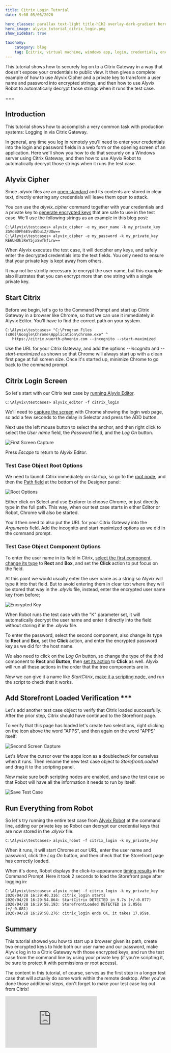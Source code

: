 ```yaml
---
title: Citrix Login Tutorial
date: 9:00 05/06/2020 

hero_classes: parallax text-light title-h1h2 overlay-dark-gradient hero-large
hero_image: alyvix_tutorial_citrix_login.png
show_sidebar: true

taxonomy:
    category: blog
    tag: [citrix, virtual machine, windows app, login, credentials, encryption, tutorial]
---
```


This tutorial shows how to securely log on to a Citrix Gateway in a way that doesn't expose your credentials to public view. It then gives a complete example of how to use Alyvix Cipher and a private key to transform a user name and password into encrypted strings, and then how to use Alyvix Robot to automatically decrypt those strings when it runs the test case.


===


## Introduction

This tutorial shows how to accomplish a very common task with production systems: Logging in via Citrix Gateway.

In general, any time you log in remotely you'll need to enter your credentials into the login and password fields in a web form or the opening screen of an application. Here we'll show you how to do that securely on a Windows server using Citrix Gateway, and then how to use Alyvix Robot to automatically decrypt those strings when it runs the test case.


## Alyvix Cipher

Since *.alyvix* files are an [open standard](https://alyvix.com/learn/test_case_data_format.html#test-case-data-format) and its contents are stored in clear text, directly entering any credentials will leave them open to attack.

You can use the *alyvix_cipher* command together with your credentials and a private key to [generate encrypted keys](https://alyvix.com/learn/test_case_execution.html#alyvix-cipher-for-encryption) that are safe to use in the test case. We'll use the following strings as an example in this blog post:

    C:\Alyvix\testcases> alyvix_cipher -e my_user_name -k my_private_key
    ZGVoB0Fh6E5vd5buiZ/UOw==
    C:\Alyvix\testcases> alyvix_cipher -e my_password -k my_private_key
    RE6UHUklReY5jxSwfkfLrw==

When Alyvix executes the test case, it will decipher any keys, and safely enter the decrypted credentials into the text fields. You only need to ensure that your private key is kept away from others.

It may not be strictly necessary to encrypt the user name, but this example also illustrates that you can encrypt more than one string with a single private key.


## Start Citrix

Before we begin, let's go to the Command Prompt and start up Citrix Gateway in a browser like Chrome, so that we can use it immediately in Alyvix Editor. You'll have to find the correct path on your system.

    C:\Alyvix\testcases> "C:\Program Files (x86)\Google\Chrome\Application\chrome.exe" ^
       https://citrix.wuerth-phoenix.com --incognito --start-maximized

Use the URL for your Citrix Gateway, and add the options *--incognito* and *--start-maximized* as shown so that Chrome will always start up with a clean first page at full screen size. Once it's started up, minimize Chrome to go back to the command prompt.


## Citrix Login Screen

So let's start with our Citrix test case by [running Alyvix Editor](https://alyvix.com/learn/test_case_building.html#test-case-building-editor).

    C:\Alyvix\testcases> alyvix_editor -f citrix_login

We'll need to [capture the screen](https://alyvix.com/learn/test_case_building/selector_interface_overview.html#selector-interface-overview) with Chrome showing the login web page, so add a few seconds to the delay in Selector and press the ADD button.

Next use the left mouse button to select the anchor, and then right click to select the *User name* field, the *Password* field, and the *Log On* button.

![First Screen Capture](alyvix_tutorial_citrix_login_01_first_capture.png)

Press *Escape* to return to Alyvix Editor.


### Test Case Object Root Options

We need to launch Citrix immediately on startup, so go to the [root node](https://alyvix.com/learn/test_case_building/designer_component_tree.html#structure-of-the-component-tree), and then the [Path field](https://alyvix.com/learn/test_case_building/designer_component_options.html#root-component-options) at the bottom of the Designer panel:

![Root Options](alyvix_tutorial_citrix_login_02_root_options.png)

Either click on Select and use Explorer to choose Chrome, or just directly type in the full path. This way, when our test case starts in either Editor or Robot, Chrome will also be started.

You'll then need to also put the URL for your Citrix Gateway into the *Arguments* field. Add the incognito and start maximized options as we did in the command prompt.


### Test Case Object Component Options

To enter the user name in its field in Citrix, [select the first component](https://alyvix.com/learn/test_case_building/designer_interface_overview.html#selections-subselections-and-regions-of-interest), [change its type](https://alyvix.com/learn/test_case_building/designer_component_options.html#rectangle-type-options) to **Rect** and **Box**, and set the **Click** action to put focus on the field.

At this point we would usually enter the user name as a string so Alyvix will type it into that field. But to avoid entering them in clear text where they will be stored that way in the *.alyvix* file, instead, enter the encrypted user name key from before;

![Encrypted Key](alyvix_tutorial_citrix_login_03_encrypted_key.png)

When Robot runs the test case with the "K" parameter set, it will automatically decrypt the user name and enter it directly into the field without storing it in the *.alyvix* file.

To enter the password, select the second component, also change its type to **Rect** and **Box**, set the **Click** action, and enter the encrypted password key as we did for the host name.

We also need to click on the *Log On* button, so change the type of the third component to **Rect** and **Button**, then [set its action](https://alyvix.com/learn/test_case_building/designer_component_options.html#common-options) to **Click** as well. Alyvix will run all these actions in the order that the tree components are in.

Now we can give it a name like *StartCitrix*, [make it a scripting node](https://alyvix.com/learn/test_case_building/editor_scripting_panel.html#editor-script-building), and run the script to check that it works.


## Add Storefront Loaded Verification ***

Let's add another test case object to verify that Citrix loaded successfully. After the prior step, Citrix should have continued to the Storefront page.

To verify that this page has loaded let's create two selections, right clicking on the icon above the word "APPS", and then again on the word "APPS" itself:

![Second Screen Capture](alyvix_tutorial_citrix_login_04_second_capture.png)

Let's *Move* the cursor over the apps icon as a doublecheck for ourselves when it runs. Then rename the new test case object to *StorefrontLoaded* and drag it to the scripting panel.

Now make sure both scripting nodes are enabled, and save the test case so that Robot will have all the information it needs to run by itself.

![Save Test Case](alyvix_tutorial_citrix_login_05_saved_test_case.png)


## Run Everything from Robot

So let's try running the entire test case from [Alyvix Robot](https://alyvix.com/learn/test_case_execution.html#test-case-execution) at the command line, adding our private key so Robot can decrypt our credential keys that are now stored in the *.alyvix* file.

    C:\Alyvix\testcases> alyvix_robot -f citrix_login -k my_private_key

When it runs, it will start Chrome at our URL, enter the user name and password, click the *Log On* button, and then check that the Storefront page has correctly loaded.

When it's done, Robot displays the click-to-appearance [timing results](https://alyvix.com/learn/test_case_execution.html#cli-output-format) in the Command Prompt. Here it took 2 seconds to load the Storefront page after logging in:

    C:\Alyvix\testcases> alyvix_robot -f citrix_login -k my_private_key
    2020/04/28 16:29:40.316: citrix_login starts
    2020/04/28 16:29:54.864: StartCitrix DETECTED in 9.7s (+/-0.077)
    2020/04/28 16:29:58.193: StorefrontLoaded DETECTED in 2.056s (+/-0.081)
    2020/04/28 16:29:58.276: citrix_login ends OK, it takes 17.959s.


## Summary

This tutorial showed you how to start up a browser given its path, create two encrypted keys to hide both our user name and our password, make Alyvix log in to a Citrix Gateway with those encrypted keys, and run the test case from the command line by using your private key (if you're scripting it, be sure to protect it with permissions or root access).

The content in this tutorial, of course, serves as the first step in a longer test case that will actually do some work within the remote desktop. After you've done those additional steps, don't forget to make your test case log out from Citrix!

<iframe width="288" height="162" src="https://www.youtube.com/embed/KNfB_pVijX4?color=white&rel=0" frameborder="0" allow="accelerometer; autoplay; encrypted-media; gyroscope; picture-in-picture" allowfullscreen></iframe>
